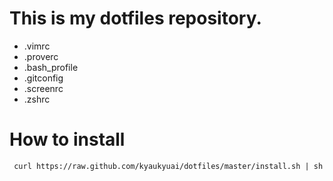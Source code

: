 # This is my dotfiles repository.
* .vimrc
* .proverc
* .bash_profile
* .gitconfig
* .screenrc
* .zshrc

# How to install
` curl https://raw.github.com/kyaukyuai/dotfiles/master/install.sh | sh`
